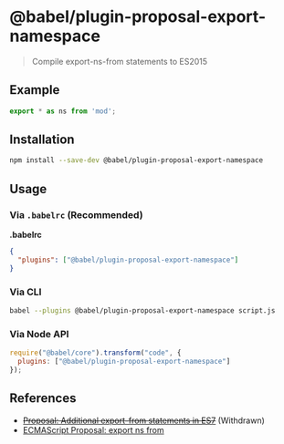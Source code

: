 # @babel/plugin-proposal-export-namespace

> Compile export-ns-from statements to ES2015

## Example

```js
export * as ns from 'mod';
```

## Installation

```sh
npm install --save-dev @babel/plugin-proposal-export-namespace
```

## Usage

### Via `.babelrc` (Recommended)

**.babelrc**

```json
{
  "plugins": ["@babel/plugin-proposal-export-namespace"]
}
```

### Via CLI

```sh
babel --plugins @babel/plugin-proposal-export-namespace script.js
```

### Via Node API

```javascript
require("@babel/core").transform("code", {
  plugins: ["@babel/plugin-proposal-export-namespace"]
});
```
## References

* ~~[Proposal: Additional export-from statements in ES7](https://github.com/leebyron/ecmascript-more-export-from)~~ (Withdrawn)
* [ECMAScript Proposal: export ns from](https://github.com/leebyron/ecmascript-export-ns-from)
